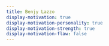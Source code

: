 ```yaml
---
title: Benjy Lazzo
display-motivation: true
display-motivation-personality: true
display-motivation-strength: true
display-motivation-flaw: false
---
```

